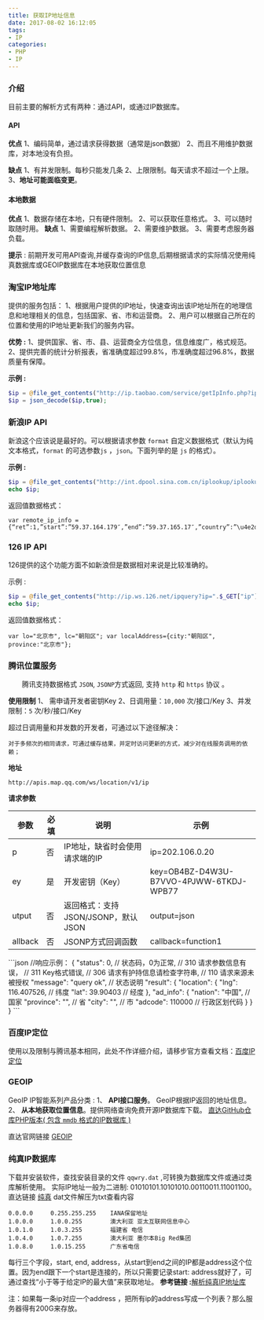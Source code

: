 ```yaml
---
title: 获取IP地址信息
date: 2017-08-02 16:12:05
tags:
- IP
categories:
- PHP
- IP
---
```

### 介绍
目前主要的解析方式有两种：通过API，或通过IP数据库。
#### API
**优点**
1、编码简单，通过请求获得数据（通常是json数据）
2、而且不用维护数据库，对本地没有负担。

<!-- more -->
**缺点**
1、有并发限制。每秒只能发几条
2、上限限制。每天请求不超过一个上限。
3、**地址可能面临变更**。

#### 本地数据
**优点**
1、数据存储在本地，只有硬件限制。
2、可以获取任意格式。
3、可以随时取随时用。
**缺点**
1、需要编程解析数据。
2、需要维护数据。
3、需要考虑服务器负载。

**提示** : 前期开发可用API查询,并缓存查询的IP信息,后期根据请求的实际情况使用纯真数据库或GEOIP数据库在本地获取位置信息

### 淘宝IP地址库

提供的服务包括：
1、根据用户提供的IP地址，快速查询出该IP地址所在的地理信息和地理相关的信息，包括国家、省、市和运营商。
2、用户可以根据自己所在的位置和使用的IP地址更新我们的服务内容。


**优势 :**
1、提供国家、省、市、县、运营商全方位信息，信息维度广，格式规范。
2、提供完善的统计分析报表，省准确度超过99.8%，市准确度超过96.8%，数据质量有保障。

**示例 :**

```php
$ip = @file_get_contents("http://ip.taobao.com/service/getIpInfo.php?ip=".$_GET["ip"]);
$ip = json_decode($ip,true);
```

### 新浪IP API

新浪这个应该说是最好的。可以根据请求参数 `format` 自定义数据格式（默认为纯文本格式，`format` 的可选参数`js` ，`json`。下面列举的是 `js` 的格式）。

**示例 :**

```php
$ip = @file_get_contents("http://int.dpool.sina.com.cn/iplookup/iplookup.php?format=js&ip=".$_GET["ip"]);
echo $ip;
```

返回值数据格式：

```plaintext
var remote_ip_info = {“ret”:1,”start”:”59.37.164.179″,”end”:”59.37.165.17″,”country”:”\u4e2d\u56fd”,”province”:”\u5e7f\u4e1c”,”city”:”\u6c5f\u95e8″,”district”:””,”isp”:”\u7535\u4fe1″,”type”:””,”desc”:””};
```

### 126 IP API

126提供的这个功能方面不如新浪但是数据相对来说是比较准确的。

示例 :

```php
$ip = @file_get_contents("http://ip.ws.126.net/ipquery?ip=".$_GET["ip"]);
echo $ip;
```

返回值数据格式：

```plaintext
var lo="北京市", lc="朝阳区"; var localAddress={city:"朝阳区", province:"北京市"};
```

### 腾讯位置服务
　　腾讯支持数据格式 `JSON`, `JSONP`方式返回, 支持 `http` 和 `https` 协议  。

**使用限制**
1、 需申请开发者密钥Key
2、日调用量：`10,000` 次/接口/Key
3、并发限制：`5` 次/秒/接口/Key

超过日调用量和并发数的开发者，可通过以下途径解决：

    对于多频次的相同请求，可通过缓存结果，并定时访问更新的方式，减少对在线服务调用的依赖；
**地址**

```plaintext
http://apis.map.qq.com/ws/location/v1/ip 
```

**请求参数**
<div class="ip-api">

| 参数    | 必填  | 说明                               | 示例                                    |
| ------- | ----- | ---------------------------------- | --------------------------------------- |
| p       | 否    | IP地址，缺省时会使用请求端的IP     | ip=202.106.0.20                         |
| ey      | 是    | 开发密钥（Key）                    | key=OB4BZ-D4W3U-B7VVO-4PJWW-6TKDJ-WPB77 |
| utput   | 否    | 返回格式：支持JSON/JSONP，默认JSON | output=json                             |
| allback | 否    | JSONP方式回调函数                  | callback=function1                      |
</div>
```json
//响应示例：
{
    "status": 0, // 状态码，0为正常,
                 // 310 请求参数信息有误，
                 // 311 Key格式错误,
                 // 306 请求有护持信息请检查字符串,
                 // 110 请求来源未被授权
    "message": "query ok", // 状态说明
    "result": {
        "location": {
            "lng": 116.407526,  // 纬度
            "lat": 39.90403     // 经度
        },
        "ad_info": {
            "nation": "中国",   // 国家
            "province": "",     // 省
            "city": "",         // 市
            "adcode": 110000    // 行政区划代码
        }
    }
}
```

### 百度IP定位

使用以及限制与腾讯基本相同，此处不作详细介绍，请移步官方查看文档：[百度IP定位](http://lbsyun.baidu.com/index.php?title=webapi/ip-api)

### GEOIP

GeoIP IP智能系列产品分类 :
1、 **API接口服务**。 GeoIP根据IP返回的地址信息。
2、 **从本地获取位置信息**。提供网络查询免费开源IP数据库下载。
[直达GitHub仓库PHP版本( 包含 `mmdb` 格式的IP数据库 )](https://github.com/maxmind/GeoIP2-php)

   直达官网链接 [GEOIP](https://dev.maxmind.com/zh-hans/geoip/)

### 纯真IP数据库
下载并安装软件，查找安装目录的文件 `qqwry.dat` ,可转换为数据库文件或通过类库解析使用。
实际IP地址一般为二进制: 01010101.10101010.00110011.11001100。
直达链接 [纯真](https://link.zhihu.com/?target=http%3A//www.cz88.net/)
dat文件解压为txt查看内容
```
0.0.0.0     0.255.255.255    IANA保留地址
1.0.0.0     1.0.0.255        澳大利亚 亚太互联网信息中心
1.0.1.0     1.0.3.255        福建省 电信
1.0.4.0     1.0.7.255        澳大利亚 墨尔本Big Red集团
1.0.8.0     1.0.15.255       广东省电信

```
每行三个字段，start, end, address，从start到end之间的IP都是address这个位置。因为end跟下一个start是连接的，所以只需要记录start: address就好了，可通过查找“小于等于给定IP的最大值”来获取地址。
**参考链接 :**[解析纯真IP地址库](http://www.cnblogs.com/anpengapple/p/5384985.html)

注：如果每一条ip对应一个address ，把所有ip的address写成一个列表？那么服务器得有200G来存放。
